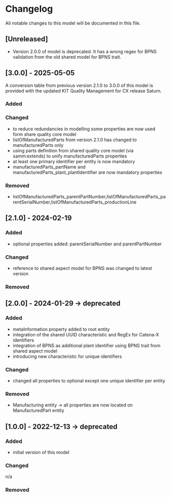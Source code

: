 # Changelog
All notable changes to this model will be documented in this file.

## [Unreleased]
- Version 2.0.0 of model is deprecated. It has a wrong regex for BPNS validation from the old shared model for BPNS trait.

## [3.0.0] - 2025-05-05
A conversion table from previous version 2.1.0 to 3.0.0 of this model is provided with the updated KIT Quality Management for CX release Saturn.

### Added

### Changed
- to reduce redundancies in modelling some properties are now used form share quality core model
- listOfManufacturedParts
 from version 2.1.0 has changed to manufacturedParts only
- using parts definition from shared quality core model (via samm:extends) to unify manufacturedParts properties 
- at least one primary identifier per entity is now mandatory
- manufacturedParts_partName and manufacturedParts_plant_plantIdentifier are now mandatory properties

### Removed
- listOfManufacturedParts_parentPartNumber,listOfManufacturedParts_parentSerialNumber,listOfManufacturedParts_productionLine


## [2.1.0] - 2024-02-19
### Added
- optional properties added: parentSerialNumber and parentPartNumber

### Changed
- reference to shared aspect model for BPNS was changed to latest version

### Removed

## [2.0.0] - 2024-01-29 -> deprecated
### Added
- metaInformation property added to root entity
- integration of the shared UUID characteristic and RegEx for Catena-X identifiers
- integration of BPNS as additional plant identifier using BPNS trait from shared aspect model
- introducing new characteristic for unique identifiers

### Changed
- changed all properties to optional except one unique identifier per entity

### Removed
- Manufacturing entity -> all properties are now located on ManufacturedPart entity

## [1.0.0] - 2022-12-13 -> deprecated
### Added
- initial version of this model

### Changed
n/a

### Removed

